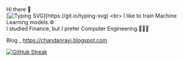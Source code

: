 Hi there 👋<br>
[![Typing SVG](https://readme-typing-svg.demolab.com?font=Fira+Code&pause=1000&color=1541F7&width=435&lines=Greetings%2C+I'm+Chandan+Ravi.;it's+great+to+see+you😊.)](https://git.io/typing-svg) <br>
I like to train Machine Learning models.⚙️<br>
I studied Finance, but I prefer Computer Engineering.🧑🏻‍💻<br>

Blog _ https://chandanravi.blogspot.com<br>


[![GitHub Streak](https://streak-stats.demolab.com?user=chandanravic&theme=highcontrast)](https://git.io/streak-stats)



